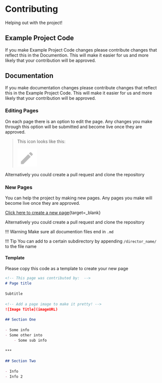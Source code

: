 # Contributing

Helping out with the project!

## Example Project Code

If you make Example Project Code changes please contribute changes that reflect this in the Documention. This will make it easier for us and more likely that your contribution will be approved.

## Documentation

If you make documentation changes please contribute changes that reflect this in the Example Project Code. This will make it easier for us and more likely that your contribution will be approved.

### Editing Pages

On each page there is an option to edit the page. Any changes you make through this option will be submitted and become live once they are approved.  

> This icon looks like this:
> 
> ![](assets/images/contributing/edit_icon.png)

Alternatively you could create a pull request and clone the repository

### New Pages

You can help the project by making new pages. Any pages you make will become live once they are approved.  

[Click here to create a new page](https://github.com/FRCTeam3255/FRC-Java-Tutorial/new/remaster/Docs_Source/docs){target=_blank}

Alternatively you could create a pull request and clone the repository

!!! Warning
    Make sure all documention files end in `.md`

!!! Tip
    You can add to a certain subdirectory by appending `/director_name/` to the file name

#### Template

Please copy this code as a template to create your new page

```markdown
<!-- This page was contributed by:  -->
# Page title

Subtitle

<!-- Add a page image to make it pretty! -->
![Image Title](imageURL)

## Section One

- Some info
- Some other into
    - Some sub info

***

## Section Two

- Info
- Info 2
```